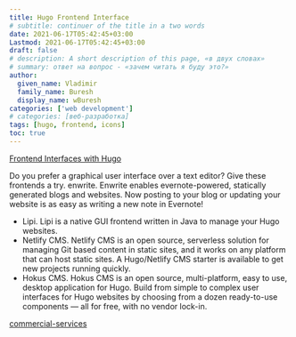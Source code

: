 ```yaml
---
title: Hugo Frontend Interface
# subtitle: continuer of the title in a two words
date: 2021-06-17T05:42:45+03:00
Lastmod: 2021-06-17T05:42:45+03:00
draft: false
# description: A short description of this page, «в двух словах»
# summary: ответ на вопрос - «зачем читать я буду это?»
author:
  given_name: Vladimir
  family_name: Buresh
  display_name: wBuresh
categories: ['web development']
# categories: [веб-разработка]
tags: [hugo, frontend, icons]
toc: true
---
```


[Frontend Interfaces with Hugo](https://gohugo.io/tools/frontends/)

Do you prefer a graphical user interface over a text editor? Give these frontends a try.
enwrite. Enwrite enables evernote-powered, statically generated blogs and websites. Now posting to your blog or updating your website is as easy as writing a new note in Evernote!

- Lipi. Lipi is a native GUI frontend written in Java to manage your Hugo websites.
- Netlify CMS. Netlify CMS is an open source, serverless solution for managing Git based content in static sites, and it works on any platform that can host static sites. A Hugo/Netlify CMS starter is available to get new projects running quickly.
- Hokus CMS. Hokus CMS is an open source, multi-platform, easy to use, desktop application for Hugo. Build from simple to complex user interfaces for Hugo websites by choosing from a dozen ready-to-use components — all for free, with no vendor lock-in.

[commercial-services](https://gohugo.io/tools/frontends/#commercial-services)

